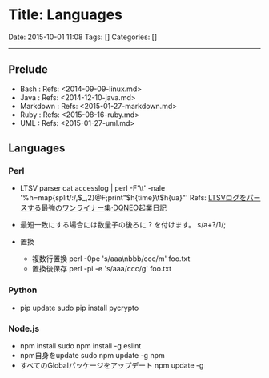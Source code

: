 # Title: Languages

Date: 2015-10-01 11:08
Tags: []
Categories: []

---

## Prelude

* Bash     : Refs: <2014-09-09-linux.md>
* Java     : Refs: <2014-12-10-java.md>
* Markdown : Refs: <2015-01-27-markdown.md>
* Ruby     : Refs: <2015-08-16-ruby.md>
* UML      : Refs: <2015-01-27-uml.md>

## Languages

### Perl

* LTSV parser
        cat accesslog | perl -F'\t' -nale '%h=map{split/:/,$_,2}@F;print"$h{time}\t$h{ua}"'
    Refs: [LTSVログをパースする最強のワンライナー集&middot;DQNEO起業日記](http://dqn.sakusakutto.jp/2014/02/ltsv_parser_oneliner.html)

* 最短一致にする場合には数量子の後ろに ? を付けます。
        s/a+?/1/;

* 置換
    * 複数行置換
            perl -0pe 's/aaa\nbbb/ccc/m' foo.txt
    * 置換後保存
            perl -pi -e 's/aaa/ccc/g' foo.txt

### Python

* pip update
        sudo pip install pycrypto

### Node.js

* npm install
        sudo npm install -g eslint
* npm自身をupdate
        sudo npm update -g npm
* すべてのGlobalパッケージをアップデート
        npm update -g

